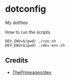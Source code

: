 # dotconfig

My dotfiles

How to run the scripts

```
DEV_ENV=$(pwd) ./run.sh
DEV_ENV=$(pwd) ./dev-env.sh
```

## Credits

- [ThePrimeagen/dev](https://github.com/ThePrimeagen/dev)
